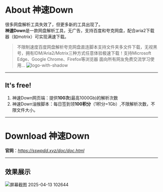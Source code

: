 # About 神速Down
很多网盘解析工具失效了，但更多新的工具出现了。  
**神速Down**是一款网盘解析工具，无广告，支持百度和夸克网盘，配合aria2下载器（如motrix）可实现满速下载。  
> 不限制速度百度网盘解析夸克网盘直连脚本支持文件夹多文件下载，无视黑号，拥有IDM/Aria2/Motrix三种方式任意体验极速下载！支持Microsoft Edge、Google Chrome、Firefox等浏览器 面向所有网友免费交流学习使用...
![logo-with-shadow](https://github.com/user-attachments/assets/0e2b78fb-fc21-41ec-a6b1-51ddddb49e13)  
 ___
## It's free!
1. 神速Down网页端：提供**100次**(最高1000Gb)的解析次数
2. 神速Down油猴脚本：每日签到领**100积分**（1积分=1Gb）,不限解析次数，不限文件大小。
 ___
# Download 神速Down
**官网**：*<https://sswpdd.xyz/doc/doc.html>*
 ___  
## 效果展示
![屏幕截图 2025-04-13 102644](https://github.com/user-attachments/assets/009cb5c8-9936-49f5-8df9-eff8be9a29e6)
